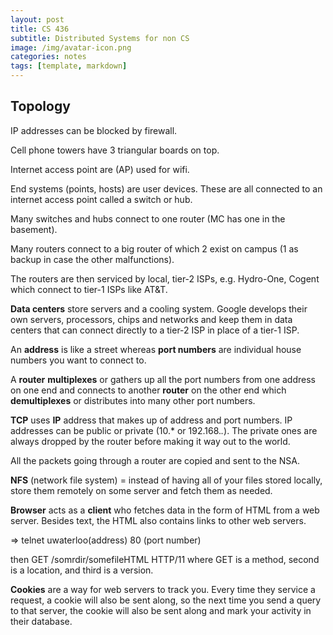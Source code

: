 ```yaml
---
layout: post
title: CS 436
subtitle: Distributed Systems for non CS
image: /img/avatar-icon.png
categories: notes
tags: [template, markdown]
---
```

## Topology

IP addresses can be blocked by firewall.

Cell phone towers have 3 triangular boards on top.

Internet access point are (AP) used for wifi.

End systems (points, hosts) are user devices. These are all connected to an internet access point called a switch or hub.

Many switches and hubs connect to one router (MC has one in the basement). 

Many routers connect to a big router of which 2 exist on campus (1 as backup in case the other malfunctions).

The routers are then serviced by local, tier-2 ISPs, e.g. Hydro-One, Cogent which connect to tier-1 ISPs like AT&T.

**Data centers** store servers and a cooling system. Google develops their own servers, processors, chips and networks and keep them in data centers that can connect directly to a tier-2 ISP in place of a tier-1 ISP.

An **address** is like a street whereas **port numbers** are individual house numbers you want to connect to.

A **router** **multiplexes** or gathers up all the port numbers from one address on one end and connects to another **router** on the other end which **demultiplexes** or distributes into many other port numbers.

**TCP** uses **IP** address that makes up of address and port numbers.
IP addresses can be public or private (10.* or 192.168.*.*). The private ones are always dropped by the router before making it way out to the world.

All the packets going through a router are copied and sent to the NSA.

**NFS** (network file system) = instead of having all of your files stored locally, store them remotely on some server and fetch them as needed.

**Browser** acts as a **client** who fetches data in the form of HTML from a web server. Besides text, the HTML also contains links to other web servers.

=> telnet uwaterloo(address) 80 (port number)

then GET /somrdir/somefileHTML HTTP/11 where GET is a method, second is a location, and third is a version.

**Cookies** are a way for web servers to track you. Every time they service a request, a cookie will also be sent along, so the next time you send a query to that server, the cookie will also be sent along and mark your activity in their database. 

